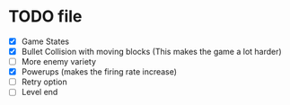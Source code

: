 # TODO file
- [x] Game States
- [x] Bullet Collision with moving blocks (This makes the game a lot harder)
- [ ] More enemy variety
- [x] Powerups (makes the firing rate increase)
- [ ] Retry option
- [ ] Level end